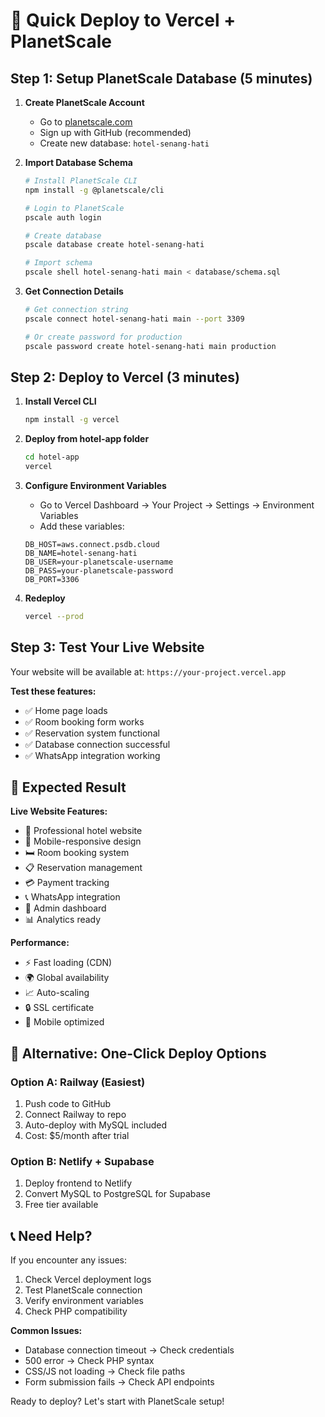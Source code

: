 # 🚀 Quick Deploy to Vercel + PlanetScale

## Step 1: Setup PlanetScale Database (5 minutes)

1. **Create PlanetScale Account**
   - Go to [planetscale.com](https://planetscale.com)
   - Sign up with GitHub (recommended)
   - Create new database: `hotel-senang-hati`

2. **Import Database Schema**
   ```bash
   # Install PlanetScale CLI
   npm install -g @planetscale/cli
   
   # Login to PlanetScale
   pscale auth login
   
   # Create database
   pscale database create hotel-senang-hati
   
   # Import schema
   pscale shell hotel-senang-hati main < database/schema.sql
   ```

3. **Get Connection Details**
   ```bash
   # Get connection string
   pscale connect hotel-senang-hati main --port 3309
   
   # Or create password for production
   pscale password create hotel-senang-hati main production
   ```

## Step 2: Deploy to Vercel (3 minutes)

1. **Install Vercel CLI**
   ```bash
   npm install -g vercel
   ```

2. **Deploy from hotel-app folder**
   ```bash
   cd hotel-app
   vercel
   ```

3. **Configure Environment Variables**
   - Go to Vercel Dashboard → Your Project → Settings → Environment Variables
   - Add these variables:
   ```
   DB_HOST=aws.connect.psdb.cloud
   DB_NAME=hotel-senang-hati
   DB_USER=your-planetscale-username
   DB_PASS=your-planetscale-password
   DB_PORT=3306
   ```

4. **Redeploy**
   ```bash
   vercel --prod
   ```

## Step 3: Test Your Live Website

Your website will be available at: `https://your-project.vercel.app`

**Test these features:**
- ✅ Home page loads
- ✅ Room booking form works
- ✅ Reservation system functional
- ✅ Database connection successful
- ✅ WhatsApp integration working

## 🎯 Expected Result

**Live Website Features:**
- 🏨 Professional hotel website
- 📱 Mobile-responsive design
- 🛏️ Room booking system
- 📋 Reservation management
- 💳 Payment tracking
- 📞 WhatsApp integration
- 🔐 Admin dashboard
- 📊 Analytics ready

**Performance:**
- ⚡ Fast loading (CDN)
- 🌍 Global availability
- 📈 Auto-scaling
- 🔒 SSL certificate
- 📱 Mobile optimized

## 🔧 Alternative: One-Click Deploy Options

### Option A: Railway (Easiest)
1. Push code to GitHub
2. Connect Railway to repo
3. Auto-deploy with MySQL included
4. Cost: $5/month after trial

### Option B: Netlify + Supabase
1. Deploy frontend to Netlify
2. Convert MySQL to PostgreSQL for Supabase
3. Free tier available

## 📞 Need Help?

If you encounter any issues:
1. Check Vercel deployment logs
2. Test PlanetScale connection
3. Verify environment variables
4. Check PHP compatibility

**Common Issues:**
- Database connection timeout → Check credentials
- 500 error → Check PHP syntax
- CSS/JS not loading → Check file paths
- Form submission fails → Check API endpoints

Ready to deploy? Let's start with PlanetScale setup!
